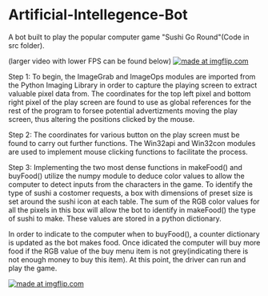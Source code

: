# Artificial-Intellegence-Bot
A bot built to play the popular computer game "Sushi Go Round"(Code in src folder).

(larger video with lower FPS can be found below) 
<a href="https://imgflip.com/gif/2t1e8y"><img src="https://i.imgflip.com/2t1e8y.gif" title="made at imgflip.com"/></a>

Step 1:
To begin, the ImageGrab and ImageOps modules are imported from the Python Imaging Library in order to capture the playing screen to extract valuable pixel data from. The coordinates for the top left pixel and bottom right pixel of the play screen are found to use as global references for the rest of the program to forsee potential advertizments moving the play screen, thus altering the positions clicked by the mouse.

Step 2:
The coordinates for various button on the play screen must be found to carry out further functions. The Win32api and Win32con modules are used to implement mouse clicking functions to facilitate the process.

Step 3:
Implementing the two most dense functions in makeFood() and buyFood() utilize the numpy module to deduce color values to allow the computer to detect inputs from the characters in the game. To identify the type of sushi a costomer requests, a box with dimensions of preset size is set around the sushi icon at each table. The sum of the RGB color values for all the pixels in this box will allow the bot to identify in makeFood() the type of sushi to make. These values are stored in a python dictionary.

In order to indicate to the computer when to buyFood(), a counter dictionary is updated as the bot makes food. Once idicated the computer will buy more food if the RGB value of the buy menu item is not grey(indicating there is not enough money to buy this item). At this point, the driver can run and play the game.

<a href="https://imgflip.com/gif/2t1fam"><img src="https://i.imgflip.com/2t1fam.gif" title="made at imgflip.com"/></a>
